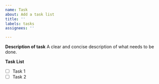 ```yaml
---
name: Task
about: Add a task list
title: ''
labels: tasks
assignees: ''

---
```


**Description of task**
A clear and concise description of what needs to be done.

**Task List**
- [ ] Task 1
- [ ] Task 2
